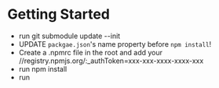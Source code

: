 # Getting Started



- run git submodule update --init
- UPDATE `packgae.json`'s name property before `npm install`!
- Create a .npmrc file in the root and add your //registry.npmjs.org/:_authToken=xxx-xxx-xxxx-xxxx-xxx
- run npm install
- run

